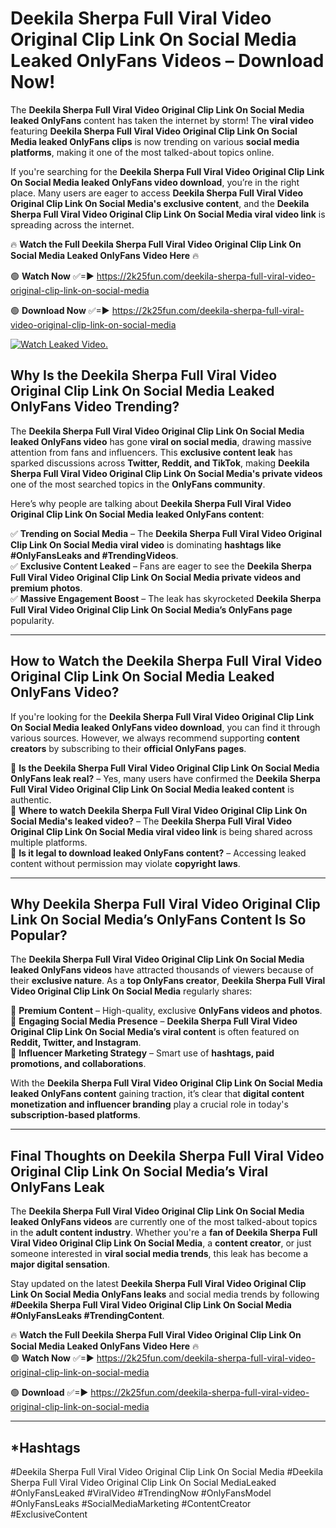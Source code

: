 # Deekila Sherpa Full Viral Video Original Clip Link On Social Media Leaked OnlyFans Videos – Download Now!

The **Deekila Sherpa Full Viral Video Original Clip Link On Social Media leaked OnlyFans** content has taken the internet by storm! The **viral video** featuring **Deekila Sherpa Full Viral Video Original Clip Link On Social Media leaked OnlyFans clips** is now trending on various **social media platforms**, making it one of the most talked-about topics online.  

If you're searching for the **Deekila Sherpa Full Viral Video Original Clip Link On Social Media leaked OnlyFans video download**, you’re in the right place. Many users are eager to access **Deekila Sherpa Full Viral Video Original Clip Link On Social Media's exclusive content**, and the **Deekila Sherpa Full Viral Video Original Clip Link On Social Media viral video link** is spreading across the internet.  

🔥 **Watch the Full Deekila Sherpa Full Viral Video Original Clip Link On Social Media Leaked OnlyFans Video Here** 🔥  

🟢 **Watch Now** ✅=► https://2k25fun.com/deekila-sherpa-full-viral-video-original-clip-link-on-social-media

🟢 **Download Now** ✅=► https://2k25fun.com/deekila-sherpa-full-viral-video-original-clip-link-on-social-media

[![Watch Leaked Video.](https://miro.medium.com/v2/resize:fit:828/format:webp/1*cilzJN44JGOrTw9NJCrNHA.gif "Watch Leaked Video")](https://2k25fun.com/deekila-sherpa-full-viral-video-original-clip-link-on-social-media)

## **Why Is the Deekila Sherpa Full Viral Video Original Clip Link On Social Media Leaked OnlyFans Video Trending?**  

The **Deekila Sherpa Full Viral Video Original Clip Link On Social Media leaked OnlyFans video** has gone **viral on social media**, drawing massive attention from fans and influencers. This **exclusive content leak** has sparked discussions across **Twitter, Reddit, and TikTok**, making **Deekila Sherpa Full Viral Video Original Clip Link On Social Media's private videos** one of the most searched topics in the **OnlyFans community**.  

Here’s why people are talking about **Deekila Sherpa Full Viral Video Original Clip Link On Social Media leaked OnlyFans content**:  

✅ **Trending on Social Media** – The **Deekila Sherpa Full Viral Video Original Clip Link On Social Media viral video** is dominating **hashtags like #OnlyFansLeaks and #TrendingVideos**.  
✅ **Exclusive Content Leaked** – Fans are eager to see the **Deekila Sherpa Full Viral Video Original Clip Link On Social Media private videos and premium photos**.  
✅ **Massive Engagement Boost** – The leak has skyrocketed **Deekila Sherpa Full Viral Video Original Clip Link On Social Media’s OnlyFans page** popularity.  

---

## **How to Watch the Deekila Sherpa Full Viral Video Original Clip Link On Social Media Leaked OnlyFans Video?**  

If you're looking for the **Deekila Sherpa Full Viral Video Original Clip Link On Social Media leaked OnlyFans video download**, you can find it through various sources. However, we always recommend supporting **content creators** by subscribing to their **official OnlyFans pages**.  

🔹 **Is the Deekila Sherpa Full Viral Video Original Clip Link On Social Media OnlyFans leak real?** – Yes, many users have confirmed the **Deekila Sherpa Full Viral Video Original Clip Link On Social Media leaked content** is authentic.  
🔹 **Where to watch Deekila Sherpa Full Viral Video Original Clip Link On Social Media's leaked video?** – The **Deekila Sherpa Full Viral Video Original Clip Link On Social Media viral video link** is being shared across multiple platforms.  
🔹 **Is it legal to download leaked OnlyFans content?** – Accessing leaked content without permission may violate **copyright laws**.  

---

## **Why Deekila Sherpa Full Viral Video Original Clip Link On Social Media’s OnlyFans Content Is So Popular?**  

The **Deekila Sherpa Full Viral Video Original Clip Link On Social Media leaked OnlyFans videos** have attracted thousands of viewers because of their **exclusive nature**. As a **top OnlyFans creator**, **Deekila Sherpa Full Viral Video Original Clip Link On Social Media** regularly shares:  

📌 **Premium Content** – High-quality, exclusive **OnlyFans videos and photos**.  
📌 **Engaging Social Media Presence** – **Deekila Sherpa Full Viral Video Original Clip Link On Social Media’s viral content** is often featured on **Reddit, Twitter, and Instagram**.  
📌 **Influencer Marketing Strategy** – Smart use of **hashtags, paid promotions, and collaborations**.  

With the **Deekila Sherpa Full Viral Video Original Clip Link On Social Media leaked OnlyFans content** gaining traction, it’s clear that **digital content monetization and influencer branding** play a crucial role in today's **subscription-based platforms**.  

---

## **Final Thoughts on Deekila Sherpa Full Viral Video Original Clip Link On Social Media’s Viral OnlyFans Leak**  

The **Deekila Sherpa Full Viral Video Original Clip Link On Social Media leaked OnlyFans videos** are currently one of the most talked-about topics in the **adult content industry**. Whether you're a **fan of Deekila Sherpa Full Viral Video Original Clip Link On Social Media**, a **content creator**, or just someone interested in **viral social media trends**, this leak has become a **major digital sensation**.  

Stay updated on the latest **Deekila Sherpa Full Viral Video Original Clip Link On Social Media OnlyFans leaks** and social media trends by following **#Deekila Sherpa Full Viral Video Original Clip Link On Social Media #OnlyFansLeaks #TrendingContent**.  

🔥 **Watch the Full Deekila Sherpa Full Viral Video Original Clip Link On Social Media Leaked OnlyFans Video Here** 🔥  
🟢 **Watch Now** ✅=► https://2k25fun.com/deekila-sherpa-full-viral-video-original-clip-link-on-social-media

🟢 **Download** ✅=► https://2k25fun.com/deekila-sherpa-full-viral-video-original-clip-link-on-social-media

---

## *Hashtags
#Deekila Sherpa Full Viral Video Original Clip Link On Social Media #Deekila Sherpa Full Viral Video Original Clip Link On Social MediaLeaked #OnlyFansLeaked #ViralVideo #TrendingNow #OnlyFansModel #OnlyFansLeaks #SocialMediaMarketing #ContentCreator #ExclusiveContent  